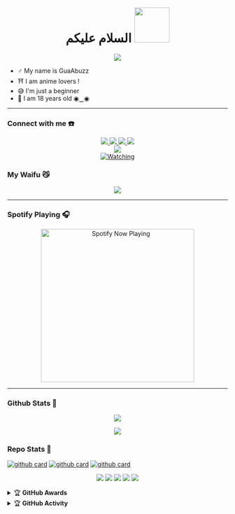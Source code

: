 <h1 align="center">السلام عليكم <img src="https://user-images.githubusercontent.com/1303154/88677602-1635ba80-d120-11ea-84d8-d263ba5fc3c0.gif" width="80px" alt=""><br></h1>
<p align="center">
  <img src="https://telegra.ph/file/3484ab3be151a947f591a.gif" />
</p>

<p align="center">

- ♂️ My name is GuaAbuzz
- ⛩️ I am anime lovers !
- 😅 I'm just a beginner
- 🤠 I am 18 years old ◉‿◉
</p>

------
### Connect with me ☎️
<p align="center">
  <a href="https://instagram.com/guaabuzz"><img src="https://img.shields.io/badge/Instagram-E4405F?style=for-the-badge&logo=instagram&logoColor=white"/> 
  <a href="https://wa.me/6282171978174?text=Hi%20GuaAbuzz"><img src="https://img.shields.io/badge/WhatsApp-25D366?style=for-the-badge&logo=whatsapp&logoColor=white" />
  <a href="https://www.facebook.com/rajif.armansyah"><img src="https://img.shields.io/badge/Facebook-%234267B2.svg?&style=for-the-badge&logo=facebook&logoColor=white" />
  <a href="https://t.me/GuaAbuzz"><img src="https://img.shields.io/badge/Telegram-%230088cc.svg?&style=for-the-badge&logo=telegram&logoColor=white" /> <br>
  <a href="https://tiktok.com/@guaabuzz"><img src="https://img.shields.io/badge/Tiktok-GuaAbuzz-87CEFA?style=for-the-badge&logo=tiktok&logoColor=white&link=tiktok.com/@guaabuzz" /><br>
  <a name=GuaAbuzz&label=VIEWS&style=flat-square&color=orange" />
  <a href="https://komarev.com/ghpvc/?username=Abuzzpoet&color=blue&style=flat-square&label=Profile+Views"><img title="Watching" src="https://komarev.com/ghpvc/?username=Abuzzpoet&color=green&style=flat-square&label=Profile+View"></a>
</p>

### My Waifu 😼
<p align="center">
  <img src="https://i.ibb.co/bvCb4Pr/Akame.jpg" />
</p>

------

### Spotify Playing 🎧

<p align="center">
  <a href="https://open.spotify.com/playlist/4wZjT9OeJ1rTVrbZUdipJ1?si=Cy7HNjZxQfem8neY8_1k1g&utm_source=copy-link" target="_blank"><img src="https://now-playing-on-spotify.vercel.app/api/spotify" alt="Spotify Now Playing" width="350"/></a>
</p>

------

### Github Stats 🚀

<p align="center"><a href="https://github.com/Abuzzpoet"><img src="https://github-readme-stats.vercel.app/api?username=Abuzzpoet&show_icons=true&theme=radical"></a></p>
<p align="center"><a href="https://github.com/Abuzzpoet"><img src="https://github-readme-stats.vercel.app/api/top-langs/?username=Abuzzpoet&theme=radical&layout=compact"></a></p> 

### Repo Stats 🔭
<a href="https://github.com/Abuzzpoet/AkameV2.0">![github card](https://github-readme-stats.vercel.app/api/pin/?username=Abuzzpoet&repo=AkameV2.0&theme=nightowl)</a>
<a href="https://github.com/Abuzzpoet/MokoGo">![github card](https://github-readme-stats.vercel.app/api/pin/?username=Abuzzpoet&repo=MokoGo&theme=nightowl)</a>
<a href="https://github.com/Abuzzpoet/databasee">![github card](https://github-readme-stats.vercel.app/api/pin/?username=Abuzzpoet&repo=databasee&theme=dark)</a>


<p align="center">
    <img src="https://img.shields.io/badge/OS-Linux-blue?&logo=Linux" />
    <img src="https://img.shields.io/badge/OS-Windows-blue?&logo=Windows" />
    <img src="https://img.shields.io/badge/IDE-Xcode-blue?&logo=xcode" />
    <img src="https://img.shields.io/badge/Text%20Editor-Visual%20Studio%20Code-blue?&logo=visual%20studio%20code&logoColor=blue" />
    <img src="https://img.shields.io/badge/Sublime%20Text-gray?&logo=Sublime-Text" />
</p>
<details>
    <summary>&#127942 <b>GitHub Awards</b></summary><br/>

![Github Trophy](https://github-profile-trophy.vercel.app/?username=Abuzzpoet)

</details>

<details>
    <summary>&#127942 <b>GitHub Activity</b></summary><br/>

![Metrics](https://metrics.lecoq.io/Abuzzpoet)

</details> 

